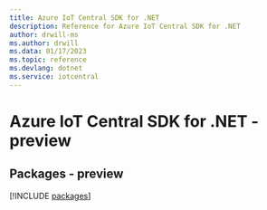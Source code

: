 ```yaml
---
title: Azure IoT Central SDK for .NET
description: Reference for Azure IoT Central SDK for .NET
author: drwill-ms
ms.author: drwill
ms.data: 01/17/2023
ms.topic: reference
ms.devlang: dotnet
ms.service: iotcentral
---
```

# Azure IoT Central SDK for .NET - preview
## Packages - preview
[!INCLUDE [packages](iot-central-index.md)]